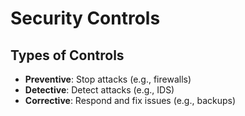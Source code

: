 # Security Controls

## Types of Controls
- **Preventive**: Stop attacks (e.g., firewalls)
- **Detective**: Detect attacks (e.g., IDS)
- **Corrective**: Respond and fix issues (e.g., backups)